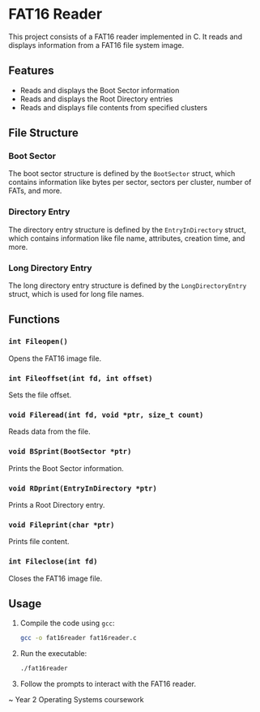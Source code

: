 # FAT16 Reader

This project consists of a FAT16 reader implemented in C. It reads and displays information from a FAT16 file system image.

## Features

- Reads and displays the Boot Sector information
- Reads and displays the Root Directory entries
- Reads and displays file contents from specified clusters

## File Structure

### Boot Sector

The boot sector structure is defined by the `BootSector` struct, which contains information like bytes per sector, sectors per cluster, number of FATs, and more.

### Directory Entry

The directory entry structure is defined by the `EntryInDirectory` struct, which contains information like file name, attributes, creation time, and more.

### Long Directory Entry

The long directory entry structure is defined by the `LongDirectoryEntry` struct, which is used for long file names.

## Functions

### `int Fileopen()`

Opens the FAT16 image file.

### `int Fileoffset(int fd, int offset)`

Sets the file offset.

### `void Fileread(int fd, void *ptr, size_t count)`

Reads data from the file.

### `void BSprint(BootSector *ptr)`

Prints the Boot Sector information.

### `void RDprint(EntryInDirectory *ptr)`

Prints a Root Directory entry.

### `void Fileprint(char *ptr)`

Prints file content.

### `int Fileclose(int fd)`

Closes the FAT16 image file.

## Usage

1. Compile the code using `gcc`:
    ```sh
    gcc -o fat16reader fat16reader.c
    ```

2. Run the executable:
    ```sh
    ./fat16reader
    ```

3. Follow the prompts to interact with the FAT16 reader.

~ Year 2 Operating Systems coursework
